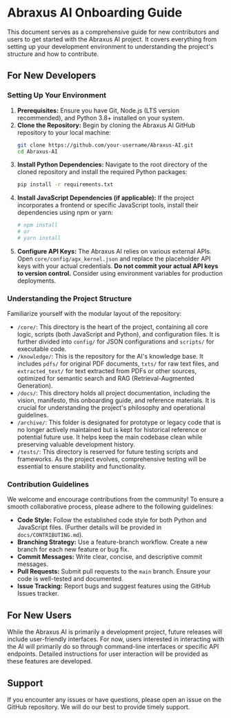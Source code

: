 # Abraxus AI Onboarding Guide

This document serves as a comprehensive guide for new contributors and users to get started with the Abraxus AI project. It covers everything from setting up your development environment to understanding the project's structure and how to contribute.

## For New Developers

### Setting Up Your Environment

1.  **Prerequisites:** Ensure you have Git, Node.js (LTS version recommended), and Python 3.8+ installed on your system.
2.  **Clone the Repository:** Begin by cloning the Abraxus AI GitHub repository to your local machine:
    ```bash
    git clone https://github.com/your-username/Abraxus-AI.git
    cd Abraxus-AI
    ```
3.  **Install Python Dependencies:** Navigate to the root directory of the cloned repository and install the required Python packages:
    ```bash
    pip install -r requirements.txt
    ```
4.  **Install JavaScript Dependencies (if applicable):** If the project incorporates a frontend or specific JavaScript tools, install their dependencies using npm or yarn:
    ```bash
    # npm install
    # or
    # yarn install
    ```
5.  **Configure API Keys:** The Abraxus AI relies on various external APIs. Open `core/config/agx_kernel.json` and replace the placeholder API keys with your actual credentials. **Do not commit your actual API keys to version control.** Consider using environment variables for production deployments.

### Understanding the Project Structure

Familiarize yourself with the modular layout of the repository:

*   `/core/`: This directory is the heart of the project, containing all core logic, scripts (both JavaScript and Python), and configuration files. It is further divided into `config/` for JSON configurations and `scripts/` for executable code.
*   `/knowledge/`: This is the repository for the AI's knowledge base. It includes `pdfs/` for original PDF documents, `txts/` for raw text files, and `extracted_text/` for text extracted from PDFs or other sources, optimized for semantic search and RAG (Retrieval-Augmented Generation).
*   `/docs/`: This directory holds all project documentation, including the vision, manifesto, this onboarding guide, and reference materials. It is crucial for understanding the project's philosophy and operational guidelines.
*   `/archive/`: This folder is designated for prototype or legacy code that is no longer actively maintained but is kept for historical reference or potential future use. It helps keep the main codebase clean while preserving valuable development history.
*   `/tests/`: This directory is reserved for future testing scripts and frameworks. As the project evolves, comprehensive testing will be essential to ensure stability and functionality.

### Contribution Guidelines

We welcome and encourage contributions from the community! To ensure a smooth collaborative process, please adhere to the following guidelines:

*   **Code Style:** Follow the established code style for both Python and JavaScript files. (Further details will be provided in `docs/CONTRIBUTING.md`).
*   **Branching Strategy:** Use a feature-branch workflow. Create a new branch for each new feature or bug fix.
*   **Commit Messages:** Write clear, concise, and descriptive commit messages.
*   **Pull Requests:** Submit pull requests to the `main` branch. Ensure your code is well-tested and documented.
*   **Issue Tracking:** Report bugs and suggest features using the GitHub Issues tracker.

## For New Users

While the Abraxus AI is primarily a development project, future releases will include user-friendly interfaces. For now, users interested in interacting with the AI will primarily do so through command-line interfaces or specific API endpoints. Detailed instructions for user interaction will be provided as these features are developed.

## Support

If you encounter any issues or have questions, please open an issue on the GitHub repository. We will do our best to provide timely support.


